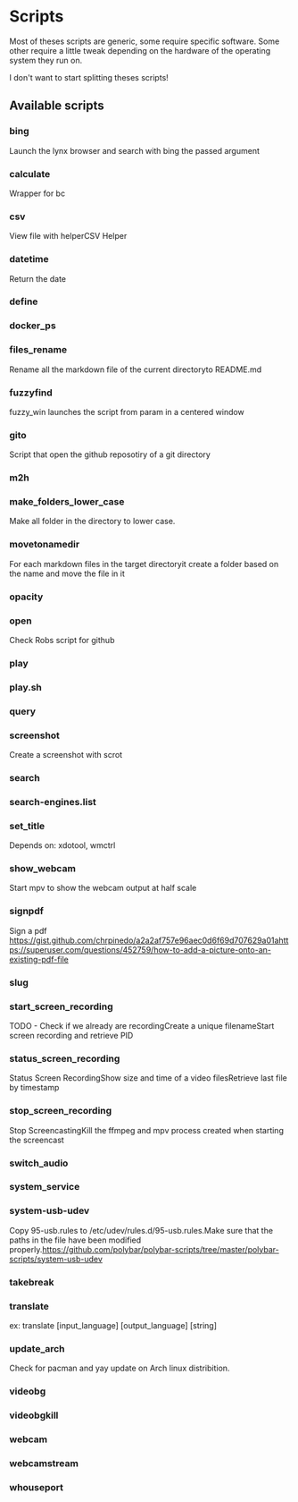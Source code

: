 # Scripts

Most of theses scripts are generic, some require specific software. Some other
require a little tweak depending on the hardware of the operating system they
run on.

I don't want to start splitting theses scripts!

## Available scripts

### bing

Launch the lynx browser and search with bing the passed argument

### calculate

Wrapper for bc

### csv

View file with helperCSV Helper

### datetime

Return the date

### define

### docker_ps

### files_rename

Rename all the markdown file of the current directoryto README.md

### fuzzyfind

fuzzy_win launches the script from param in a centered window

### gito

Script that open the github reposotiry of a git directory

### m2h

### make_folders_lower_case

Make all folder in the directory to lower case.

### movetonamedir

For each markdown files in the target directoryit create a folder based on the
name and move the file in it

### opacity

### open

Check Robs script for github

### play

### play.sh

### query

### screenshot

Create a screenshot with scrot

### search

### search-engines.list

### set_title

Depends on: xdotool, wmctrl

### show_webcam

Start mpv to show the webcam output at half scale

### signpdf

Sign a pdf
https://gist.github.com/chrpinedo/a2a2af757e96aec0d6f69d707629a01ahttps://superuser.com/questions/452759/how-to-add-a-picture-onto-an-existing-pdf-file

### slug

### start_screen_recording

TODO - Check if we already are recordingCreate a unique filenameStart screen
recording and retrieve PID

### status_screen_recording

Status Screen RecordingShow size and time of a video filesRetrieve last file by
timestamp

### stop_screen_recording

Stop ScreencastingKill the ffmpeg and mpv process created when starting the
screencast

### switch_audio

### system_service

### system-usb-udev

Copy 95-usb.rules to /etc/udev/rules.d/95-usb.rules.Make sure that the paths in
the file have been modified
properly.https://github.com/polybar/polybar-scripts/tree/master/polybar-scripts/system-usb-udev

### takebreak

### translate

ex: translate [input_language] [output_language] [string]

### update_arch

Check for pacman and yay update on Arch linux distribition.

### videobg

### videobgkill

### webcam

### webcamstream

### whouseport
